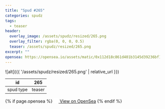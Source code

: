 ```yaml
---
title: "Spud #265"
categories: spudz
tags:
  - teaser
header:
  overlay_image: /assets/spudz/resized/265.png
  overlay_filter: rgba(0, 0, 0, 0.5)
  teaser: /assets/spudz/resized/265.png
excerpt: ""
opensea: https://opensea.io/assets/matic/0x112d18c861d401b3145d39236bf149f01e18beed/265
---
```

![alt]({{ '/assets/spudz/resized/265.png' | relative_url }})

| id | 265 |
|-|-|
| spud type | teaser |

{% if page.opensea %}
<a href="{{page.opensea}}" class="btn btn--info" onclick="window.open(this.href, '_blank'); return false;"><img src="/assets/images/opensea.svg" width="16px"><span>  View on OpenSea</span></a>
{% endif %}
